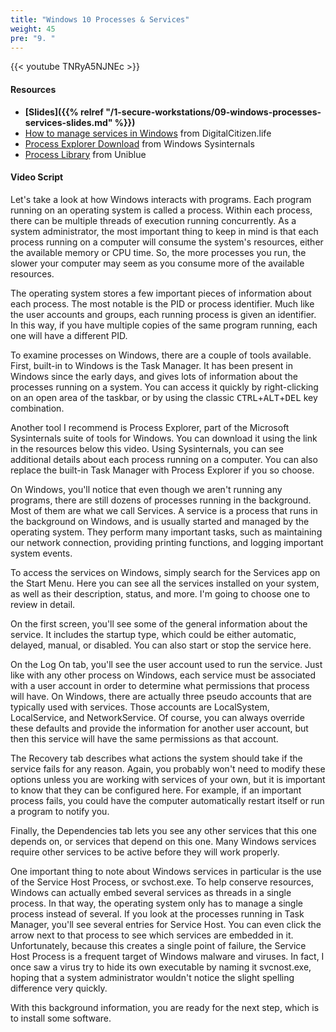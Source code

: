 ```yaml
---
title: "Windows 10 Processes & Services"
weight: 45
pre: "9. "
---
```


{{< youtube TNRyA5NJNEc >}}

#### Resources

* **[Slides]({{% relref "/1-secure-workstations/09-windows-processes-services-slides.md"  %}})**
* [How to manage services in Windows](https://www.digitalcitizen.life/what-are-windows-services-what-they-do-how-manage-them/) from DigitalCitizen.life
* [Process Explorer Download](https://docs.microsoft.com/en-us/sysinternals/downloads/process-explorer) from Windows Sysinternals
* [Process Library](http://www.processlibrary.com/en/) from Uniblue

#### Video Script

Let's take a look at how Windows interacts with programs. Each program running on an operating system is called a process. Within each process, there can be multiple threads of execution running concurrently. As a system administrator, the most important thing to keep in mind is that each process running on a computer will consume the system's resources, either the available memory or CPU time. So, the more processes you run, the slower your computer may seem as you consume more of the available resources.

The operating system stores a few important pieces of information about each process. The most notable is the PID or process identifier. Much like the user accounts and groups, each running process is given an identifier. In this way, if you have multiple copies of the same program running, each one will have a different PID.

To examine processes on Windows, there are a couple of tools available. First, built-in to Windows is the Task Manager. It has been present in Windows since the early days, and gives lots of information about the processes running on a system. You can access it quickly by right-clicking on an open area of the taskbar, or by using the classic <kbd>CTRL</kbd>+<kbd>ALT</kbd>+<kbd>DEL</kbd> key combination.

Another tool I recommend is Process Explorer, part of the Microsoft Sysinternals suite of tools for Windows. You can download it using the link in the resources below this video. Using Sysinternals, you can see additional details about each process running on a computer. You can also replace the built-in Task Manager with Process Explorer if you so choose.

On Windows, you'll notice that even though we aren't running any programs, there are still dozens of processes running in the background. Most of them are what we call Services. A service is a process that runs in the background on Windows, and is usually started and managed by the operating system. They perform many important tasks, such as maintaining our network connection, providing printing functions, and logging important system events.

To access the services on Windows, simply search for the Services app on the Start Menu. Here you can see all the services installed on your system, as well as their description, status, and more. I'm going to choose one to review in detail.

On the first screen, you'll see some of the general information about the service. It includes the startup type, which could be either automatic, delayed, manual, or disabled. You can also start or stop the service here.

On the Log On tab, you'll see the user account used to run the service. Just like with any other process on Windows, each service must be associated with a user account in order to determine what permissions that process will have. On Windows, there are actually three pseudo accounts that are typically used with services. Those accounts are LocalSystem, LocalService, and NetworkService. Of course, you can always override these defaults and provide the information for another user account, but then this service will have the same permissions as that account.

The Recovery tab describes what actions the system should take if the service fails for any reason. Again, you probably won't need to modify these options unless you are working with services of your own, but it is important to know that they can be configured here. For example, if an important process fails, you could have the computer automatically restart itself or run a program to notify you.

Finally, the Dependencies tab lets you see any other services that this one depends on, or services that depend on this one. Many Windows services require other services to be active before they will work properly.

One important thing to note about Windows services in particular is the use of the Service Host Process, or svchost.exe. To help conserve resources, Windows can actually embed several services as threads in a single process. In that way, the operating system only has to manage a single process instead of several. If you look at the processes running in Task Manager, you'll see several entries for Service Host. You can even click the arrow next to that process to see which services are embedded in it. Unfortunately, because this creates a single point of failure, the Service Host Process is a frequent target of Windows malware and viruses. In fact, I once saw a virus try to hide its own executable by naming it svcnost.exe, hoping that a system administrator wouldn't notice the slight spelling difference very quickly.

With this background information, you are ready for the next step, which is to install some software.
